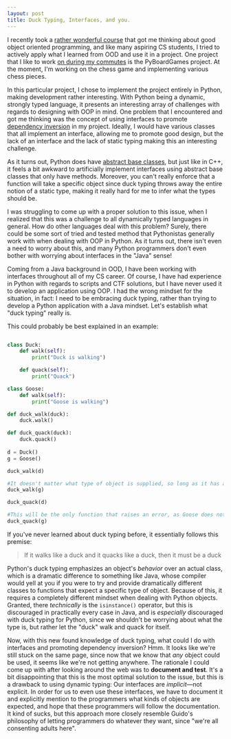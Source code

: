 ```yaml
---
layout: post
title: Duck Typing, Interfaces, and you.
---
```


I recently took a [rather wonderful course](https://course.ccs.neu.edu/cs3500/) that got me thinking about good object oriented programming, and like many aspiring CS students, I tried to actively apply what I learned from OOD and use it in a project. One project that I like to work [on during my commutes](https://github.com/RegaledSeer/PyBoardGames) is the PyBoardGames project. At the moment, I'm working on the chess game and implementing various chess pieces.

In this particular project, I chose to implement the project entirely in Python, making development rather interesting. With Python being a dynamic, strongly typed language, it presents an interesting array of challenges with regards to designing with OOP in mind. One problem that I encountered and got me thinking was the concept of using interfaces to promote [dependency inversion](https://www.oodesign.com/dependency-inversion-principle.html) in my project. Ideally, I would have various classes that all implement an interface, allowing me to promote good design, but the lack of an interface and the lack of static typing making this an interesting challenge.

As it turns out, Python does have [abstract base classes](https://www.python.org/dev/peps/pep-3119/), but just like in C++, it feels a bit awkward to artificially implement interfaces using abstract base classes that only have methods. Moreover, you can't really enforce that a function will take a specific object since duck typing throws away the entire notion of a static type, making it really hard for me to infer what the types should be.

I was struggling to come up with a proper solution to this issue, when I realized that this was a challenge to all dynamically typed languages in general. How do other languages deal with this problem? Surely, there could be some sort of tried and tested method that Pythonistas generally work with when dealing with OOP in Python. As it turns out, there isn't even a need to worry about this, and many Python programmers don't even bother with worrying about interfaces in the "Java" sense!

Coming from a Java background in OOD, I have been working with interfaces throughout all of my CS career. Of course, I have had experience in Python with regards to scripts and CTF solutions, but I have never used it to develop an application using OOP. I had the wrong mindset for the situation, in fact: I need to be embracing duck typing, rather than trying to develop a Python application with a Java mindset. Let's establish what "duck typing" really is.


This could probably be best explained in an example:
```python

class Duck:
    def walk(self):
        print("Duck is walking")

    def quack(self):
        print("Quack")

class Goose:
    def walk(self):
        print("Goose is walking")

def duck_walk(duck):
    duck.walk()

def duck_quack(duck):
    duck.quack()
    
d = Duck()
g = Goose()

duck_walk(d)

#It doesn't matter what type of object is supplied, so long as it has a walk() method
duck_walk(g)

duck_quack(d)

#This will be the only function that raises an error, as Goose does not have a quack method
duck_quack(g)
```

If you've never learned about duck typing before, it essentially follows this premise:
> If it walks like a duck and it quacks like a duck, then it must be a duck

Python's duck typing emphasizes an object's *behavior* over an actual class, which is a dramatic difference to something like Java, whose compiler would yell at you if you were to try and provide dramatically different classes to functions that expect a specific type of object. Because of this, it requires a completely different mindset when dealing with Python objects. Granted, there *technically* is the `isinstance()` operator, but this is discouraged in practically every case in Java, and is *especially* discouraged with duck typing for Python, since we shouldn't be worrying about what the type is, but rather let the "duck" walk and quack for itself.

Now, with this new found knowledge of duck typing, what could I do with interfaces and promoting dependency inversion? Hmm. It looks like we're still stuck on the same page, since now that we know that *any* object could be used, it seems like we're not getting anywhere. The rationale I could come up with after looking around the web was to **document and test**. It's a bit disappointing that this is the most optimal solution to the issue, but this is a drawback to using dynamic typing: Our interfaces are *implicit*—not explicit. In order for us to even use these interfaces, we have to document it and explicitly mention to the programmers what kinds of objects are expected, and hope that these programmers will follow the documentation. It kind of sucks, but this approach more closely resemble Guido's philosophy of letting programmers do whatever they want, since "we're all consenting adults here".


